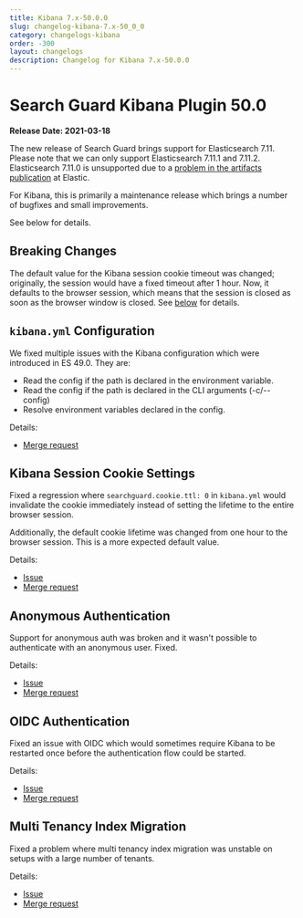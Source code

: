 ```yaml
---
title: Kibana 7.x-50.0.0
slug: changelog-kibana-7.x-50_0_0
category: changelogs-kibana
order: -300
layout: changelogs
description: Changelog for Kibana 7.x-50.0.0	
---
```


<!--- Copyright 2021 floragunn GmbH -->


# Search Guard Kibana Plugin 50.0

**Release Date: 2021-03-18**

The new release of Search Guard brings support for Elasticsearch 7.11. Please note that we can only support Elasticsearch 7.11.1 and 7.11.2. Elasticsearch 7.11.0 is unsupported due to a [problem in the artifacts publication](https://github.com/elastic/elasticsearch/pull/68926) at Elastic.

For Kibana, this is primarily a maintenance release which brings a number of bugfixes and small improvements.

See below for details.

## Breaking Changes

The default value for the Kibana session cookie timeout was changed; originally, the session would have a fixed timeout after 1 hour. Now, it defaults to the browser session, which means that the session is closed as soon as the browser window is closed. See [below](#kibana-session-cookie-settings) for details.

## `kibana.yml` Configuration 

We fixed multiple issues with the Kibana configuration which were introduced in ES 49.0. They are:

- Read the config if the path is declared in the environment variable.
- Read the config if the path is declared in the CLI arguments (-c/--config)
- Resolve environment variables declared in the config.

Details:

* [Merge request](https://git.floragunn.com/search-guard/search-guard-kibana-plugin/-/merge_requests/685)

## Kibana Session Cookie Settings

Fixed a regression where `searchguard.cookie.ttl: 0` in `kibana.yml` would invalidate the cookie immediately instead of setting the lifetime to the entire browser session.

Additionally, the default cookie lifetime was changed from one hour to the browser session. This is a more expected default value.

Details:

* [Issue](https://git.floragunn.com/search-guard/search-guard-kibana-plugin/-/issues/336)
* [Merge request](https://git.floragunn.com/search-guard/search-guard-kibana-plugin/-/merge_requests/690) 

## Anonymous Authentication

Support for anonymous auth was broken and it wasn't possible to authenticate with an anonymous user. Fixed. 

Details:

* [Issue](https://git.floragunn.com/search-guard/search-guard-kibana-plugin/-/issues/344)
* [Merge request](https://git.floragunn.com/search-guard/search-guard-kibana-plugin/-/merge_requests/687)

## OIDC Authentication

Fixed an issue with OIDC which would sometimes require Kibana to be restarted once before the authentication flow could be started.

Details: 

* [Issue](https://git.floragunn.com/search-guard/search-guard-kibana-plugin/-/issues/316)
* [Merge request](https://git.floragunn.com/search-guard/search-guard-kibana-plugin/-/merge_requests/673)

## Multi Tenancy Index Migration

Fixed a problem where multi tenancy index migration was unstable on setups with a large number of tenants. 

Details:

* [Issue](https://git.floragunn.com/search-guard/search-guard-kibana-plugin/-/issues/315)
* [Merge request](https://git.floragunn.com/search-guard/search-guard-kibana-plugin/-/merge_requests/670)